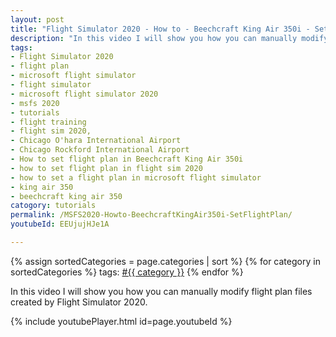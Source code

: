```yaml
---
layout: post
title: "Flight Simulator 2020 - How to - Beechcraft King Air 350i - Set flight plan"
description: "In this video I will show you how you can manually modify flight plan files created by Flight Simulator 2020."
tags:
- Flight Simulator 2020
- flight plan
- microsoft flight simulator
- flight simulator
- microsoft flight simulator 2020
- msfs 2020
- tutorials
- flight training
- flight sim 2020,
- Chicago O'hara International Airport
- Chicago Rockford International Airport
- How to set flight plan in Beechcraft King Air 350i
- how to set flight plan in flight sim 2020
- how to set a flight plan in microsoft flight simulator
- king air 350
- beechcraft king air 350
catogory: tutorials
permalink: /MSFS2020-Howto-BeechcraftKingAir350i-SetFlightPlan/
youtubeId: EEUjujHJe1A

---
```

  <div class="tags">
    {% assign sortedCategories = page.categories | sort %}
    {% for category in sortedCategories %}
        <span class="tag">
           tags:  <a href="/category/{{ category }}">#{{ category }}</a>
        </span>
    {% endfor %}
    
In this video I will show you how you can manually modify flight plan files created by Flight Simulator 2020.

{% include youtubePlayer.html id=page.youtubeId %}